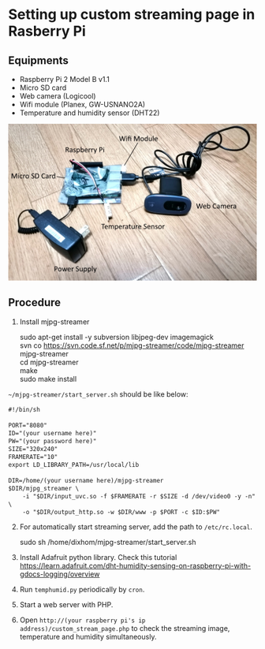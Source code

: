 # Setting up custom streaming page in Rasberry Pi

## Equipments
- Raspberry Pi 2 Model B v1.1
- Micro SD card
- Web camera (Logicool)
- Wifi module (Planex, GW-USNANO2A)
- Temperature and humidity sensor (DHT22)

![Equipments](imgs/equipments.jpg)  

## Procedure
1. Install mjpg-streamer

	sudo apt-get install -y subversion libjpeg-dev imagemagick  
	svn co https://svn.code.sf.net/p/mjpg-streamer/code/mjpg-streamer mjpg-streamer  
	cd mjpg-streamer  
	make  
	sudo make install  

`~/mjpg-streamer/start_server.sh` should be like below:  

	#!/bin/sh
	
	PORT="8080"
	ID="(your username here)"
	PW="(your password here)"
	SIZE="320x240"
	FRAMERATE="10"
	export LD_LIBRARY_PATH=/usr/local/lib

	DIR=/home/(your username here)/mjpg-streamer
	$DIR/mjpg_streamer \
		-i "$DIR/input_uvc.so -f $FRAMERATE -r $SIZE -d /dev/video0 -y -n" \
		-o "$DIR/output_http.so -w $DIR/www -p $PORT -c $ID:$PW"

2. For automatically start streaming server, add the path to `/etc/rc.local`.

	sudo sh /home/dixhom/mjpg-streamer/start_server.sh

3. Install Adafruit python library. Check this tutorial https://learn.adafruit.com/dht-humidity-sensing-on-raspberry-pi-with-gdocs-logging/overview

4. Run `temphumid.py` periodically by `cron`.

4. Start a web server with PHP. 

5. Open `http://(your raspberry pi's ip address)/custom_stream_page.php` to check the streaming image, temperature and humidity simultaneously.

